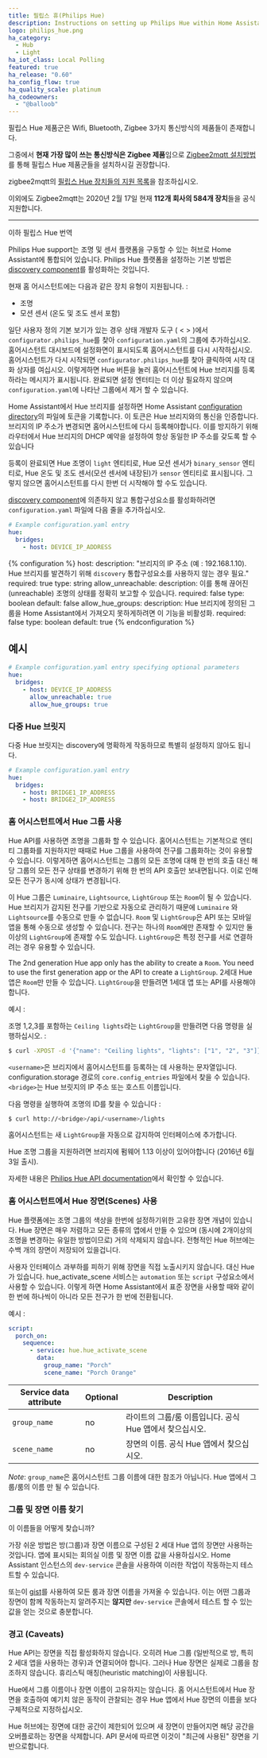 ```yaml
---
title: 필립스 휴(Philips Hue)
description: Instructions on setting up Philips Hue within Home Assistant.
logo: philips_hue.png
ha_category:
  - Hub
  - Light
ha_iot_class: Local Polling
featured: true
ha_release: "0.60"
ha_config_flow: true
ha_quality_scale: platinum
ha_codeowners:
  - "@balloob"
---
```


필립스 Hue 제품군은 Wifi, Bluetooth, Zigbee 3가지 통신방식의 제품들이 존재합니다. 

그중에서 **현재 가장 많이 쓰는 통신방식은 Zigbee 제품**임으로 [Zigbee2mqtt 설치방법](https://hakorea.github.io/integrations/zha/)를 통해 필립스 Hue 제품군들을 설치하시길 권장합니다. 

zigbee2mqtt의 [필립스 Hue 장치들의 지원 목록](https://www.zigbee2mqtt.io/information/supported_devices.html#philips)을 참조하십시오. 

이외에도 Zigbee2mqtt는 2020년 2월 17일 현재 **112개 회사의 584개 장치**들을 공식 지원합니다. 

----------------------------------------------------------------------------------------------------------
이하 필립스 Hue 번역 

Philips Hue support는 조명 및 센서 플랫폼을 구동할 수 있는 허브로 Home Assistant에 통합되어 있습니다. Philips Hue 플랫폼을 설정하는 기본 방법은 [discovery component](/integrations/discovery/)를 활성화하는 것입니다.

현재 홈 어시스턴트에는 다음과 같은 장치 유형이 지원됩니다. : 

- 조명
- 모션 센서 (온도 및 조도 센서 포함)

일단 사용자 정의 기본 보기가 있는 경우 상태 개발자 도구 ( < > )에서 `configurator.philips_hue`를 찾아 `configuration.yaml`의 그룹에 추가하십시오. 홈어시스턴트 대시보드에 설정화면이 표시되도록 홈어시스턴트를 다시 시작하십시오. 홈어시스턴트가 다시 시작되면 `configurator.philips_hue`를 찾아 클릭하여 시작 대화 상자를 여십시오. 이렇게하면 Hue 버튼을 눌러 홈어시스턴트에 Hue 브리지를 등록하라는 메시지가 표시됩니다. 완료되면 설정 엔터티는 더 이상 필요하지 않으며 `configuration.yaml`에 나타난 그룹에서 제거 할 수 있습니다.

Home Assistant에서 Hue 브리지를 설정하면 Home Assistant [configuration directory](/docs/configuration/)의 파일에 토큰을 기록합니다. 이 토큰은 Hue 브리지와의 통신을 인증합니다. 브리지의 IP 주소가 변경되면 홈어시스턴트에 다시 등록해야합니다. 이를 방지하기 위해 라우터에서 Hue 브리지의 DHCP 예약을 설정하여 항상 동일한 IP 주소를 갖도록 할 수 있습니다

등록이 완료되면 Hue 조명이 `light` 엔티티로, Hue 모션 센서가 `binary_sensor` 엔티티로, Hue 온도 및 조도 센서(모션 센서에 내장된)가 `sensor` 엔티티로 표시됩니다. 그렇지 않으면 홈어시스턴트를 다시 한번 더 시작해야 할 수도 있습니다.

[discovery component](/integrations/discovery/)에 의존하지 않고 통합구성요소를 활성화하려면 `configuration.yaml` 파일에 다음 줄을 추가하십시오.

```yaml
# Example configuration.yaml entry
hue:
  bridges:
    - host: DEVICE_IP_ADDRESS
```

{% configuration %}
host:
  description: "브리지의 IP 주소 (예 : 192.168.1.10). Hue 브리지를 발견하기 위해 `discovery` 통합구성요소를 사용하지 않는 경우 필요."
  required: true
  type: string
allow_unreachable:
  description: 이를 통해 끊어진(unreachable) 조명의 상태를 정확히 보고할 수 있습니다.
  required: false
  type: boolean
  default: false
allow_hue_groups:
  description: Hue 브리지에 정의된 그룹을 Home Assistant에서 가져오지 못하게하려면 이 기능을 비활성화.
  required: false
  type: boolean
  default: true
{% endconfiguration %}

## 예시

```yaml
# Example configuration.yaml entry specifying optional parameters
hue:
  bridges:
    - host: DEVICE_IP_ADDRESS
      allow_unreachable: true
      allow_hue_groups: true
```

### 다중 Hue 브릿지

다중 Hue 브릿지는 discovery에 명확하게 작동하므로 특별히 설정하지 않아도 됩니다.

```yaml
# Example configuration.yaml entry
hue:
  bridges:
    - host: BRIDGE1_IP_ADDRESS
    - host: BRIDGE2_IP_ADDRESS
```

### 홈 어시스턴트에서 Hue 그룹 사용

Hue API를 사용하면 조명을 그룹화 할 수 있습니다. 홈어시스턴트는 기본적으로 엔티티 그룹화를 지원하지만 때때로 Hue 그룹을 사용하여 전구를 그룹화하는 것이 유용할 수 있습니다. 이렇게하면 홈어시스턴트는 그룹의 모든 조명에 대해 한 번의 호출 대신 해당 그룹의 모든 전구 상태를 변경하기 위해 한 번의 API 호출만 보내면됩니다. 이로 인해 모든 전구가 동시에 상태가 변경됩니다.

이 Hue 그룹은 `Luminaire`, `Lightsource`, `LightGroup` 또는 `Room`이 될 수 있습니다. Hue 브리지가 감지된 전구를 기반으로 자동으로 관리하기 때문에 `Luminaire` 와 `Lightsource`를 수동으로 만들 수 없습니다. `Room` 및 `LightGroup`은 API 또는 모바일 앱을 통해 수동으로 생성할 수 있습니다. 전구는 하나의 `Room`에만 존재할 수 있지만 둘 이상의 `LightGroup`에 존재할 수도 있습니다. `LightGroup`은 특정 전구를 서로 연결하려는 경우 유용할 수 있습니다.

The 2nd generation Hue app only has the ability to create a `Room`. You need to use the first generation app or the API to create a `LightGroup`.
2세대 Hue 앱은 `Room`만 만들 수 있습니다. `LightGroup`을 만들려면 1세대 앱 또는 API를 사용해야합니다.

예시 :

조명 1,2,3를 포함하는 `Ceiling lights`라는 `LightGroup`을 만들려면 다음 명령을 실행하십시오. : 

```bash
$ curl -XPOST -d '{"name": "Ceiling lights", "lights": ["1", "2", "3"]}' http://<bridge>/api/<username>/groups
```

`<username>`은 브리지에서 홈어시스턴트를 등록하는 데 사용하는 문자열입니다. configuration\.storage 경로의 `core.config_entries` 파일에서 찾을 수 있습니다. `<bridge>`는 Hue 브릿지의 IP 주소 또는 호스트 이름입니다.

다음 명령을 실행하여 조명의 ID를 찾을 수 있습니다 : 

```bash
$ curl http://<bridge>/api/<username>/lights
```

홈어시스턴트는 새 `LightGroup`을 자동으로 감지하여 인터페이스에 추가합니다.

<div class='note warning'>
  Hue 조명 그룹을 지원하려면 브리지에 펌웨어 1.13 이상이 있어야합니다 (2016년 6월 3일 출시).
</div>

자세한 내용은 [Philips Hue API documentation](https://www.developers.meethue.com/documentation/groups-api#22_create_group)에서 확인할 수 있습니다.

### 홈 어시스턴트에서 Hue 장면(Scenes) 사용

Hue 플랫폼에는 조명 그룹의 색상을 한번에 설정하기위한 고유한 장면 개념이 있습니다. Hue 장면은 매우 저렴하고 모든 종류의 앱에서 만들 수 있으며 (동시에 2개이상의 조명을 변경하는 유일한 방법이므로) 거의 삭제되지 않습니다. 전형적인 Hue 허브에는 수백 개의 장면이 저장되어 있을겁니다.

사용자 인터페이스 과부하를 피하기 위해 장면을 직접 노출시키지 않습니다. 대신 Hue가 있습니다. hue_activate_scene 서비스는 `automation` 또는 `script` 구성요소에서 사용할 수 있습니다. 이렇게 하면 Home Assistant에서 표준 장면을 사용할 때와 같이 한 번에 하나씩이 아니라 모든 전구가 한 번에 전환됩니다.

예시 :

```yaml
script:
  porch_on:
    sequence:
      - service: hue.hue_activate_scene
        data:
          group_name: "Porch"
          scene_name: "Porch Orange"
```

| Service data attribute | Optional | Description                                                           |
| ---------------------- | -------- | --------------------------------------------------------------------- |
| `group_name`           | no       | 라이트의 그룹/룸 이름입니다. 공식 Hue 앱에서 찾으십시오. |
| `scene_name`           | no       | 장면의 이름. 공식 Hue 앱에서 찾으십시오.            |

_Note_: `group_name`은 홈어시스턴트 그룹 이름에 대한 참조가 아닙니다. Hue 앱에서 그룹/룸의 이름 만 될 수 있습니다.

### 그룹 및 장면 이름 찾기

이 이름들을 어떻게 찾습니까?

가장 쉬운 방법은 방(그룹)과 장면 이름으로 구성된 2 세대 Hue 앱의 장면만 사용하는 것입니다. 앱에 표시되는 회의실 이름 및 장면 이름 값을 사용하십시오. Home Assistant 인스턴스의 `dev-service` 콘솔을 사용하여 이러한 작업이 작동하는지 테스트할 수 있습니다.

또는이 [gist](https://gist.github.com/sdague/5479b632e0fce931951c0636c39a9578)를 사용하여 모든 룸과 장면 이름을 가져올 수 있습니다. 이는 어떤 그룹과 장면이 함께 작동하는지 알려주지는 **않지만** `dev-service` 콘솔에서 테스트 할 수 있는 값을 얻는 것으로 충분합니다.

### 경고 (Caveats)

Hue API는 장면을 직접 활성화하지 않습니다. 오히려 Hue 그룹 (일반적으로 방, 특히 2 세대 앱을 사용하는 경우)과 연결되어야 합니다. 그러나 Hue 장면은 실제로 그룹을 참조하지 않습니다. 휴리스틱 매칭(heuristic matching)이 사용됩니다.

Hue에서 그룹 이름이나 장면 이름이 고유하지는 않습니다. 홈 어시스턴트에서 Hue 장면을 호출하여 예기치 않은 동작이 관찰되는 경우 Hue 앱에서 Hue 장면의 이름을 보다 구체적으로 지정하십시오.

Hue 허브에는 장면에 대한 공간이 제한되어 있으며 새 장면이 만들어지면 해당 공간을 오버플로하는 장면을 삭제합니다. API 문서에 따르면 이것이 "최근에 사용된" 장면을 기반으로합니다.